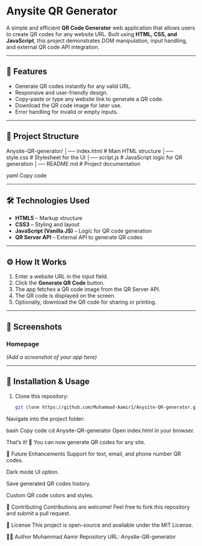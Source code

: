 # Anysite QR Generator

A simple and efficient **QR Code Generator** web application that allows users to create QR codes for any website URL. Built using **HTML, CSS, and JavaScript**, this project demonstrates DOM manipulation, input handling, and external QR code API integration.

---

## 🚀 Features

- Generate QR codes instantly for any valid URL.
- Responsive and user-friendly design.
- Copy-paste or type any website link to generate a QR code.
- Download the QR code image for later use.
- Error handling for invalid or empty inputs.

---

## 📂 Project Structure

Anysite-QR-generator/
│── index.html # Main HTML structure
│── style.css # Stylesheet for the UI
│── script.js # JavaScript logic for QR generation
│── README.md # Project documentation

yaml
Copy code

---

## 🛠️ Technologies Used

- **HTML5** – Markup structure
- **CSS3** – Styling and layout
- **JavaScript (Vanilla JS)** – Logic for QR code generation
- **QR Server API** – External API to generate QR codes

---

## ⚙️ How It Works

1. Enter a website URL in the input field.
2. Click the **Generate QR Code** button.
3. The app fetches a QR code image from the QR Server API.
4. The QR code is displayed on the screen.
5. Optionally, download the QR code for sharing or printing.

---

## 📸 Screenshots

### Homepage
*(Add a screenshot of your app here)*

---

## 🔧 Installation & Usage

1. Clone this repository:

   ```bash
   git clone https://github.com/Muhammad-Aamir1/Anysite-QR-generator.git
Navigate into the project folder:

bash
Copy code
cd Anysite-QR-generator
Open index.html in your browser.

That’s it! 🎉 You can now generate QR codes for any site.

🌟 Future Enhancements
Support for text, email, and phone number QR codes.

Dark mode UI option.

Save generated QR codes history.

Custom QR code colors and styles.

🤝 Contributing
Contributions are welcome! Feel free to fork this repository and submit a pull request.

📄 License
This project is open-source and available under the MIT License.

👨‍💻 Author
Muhammad Aamir
Repository URL: Anysite-QR-generator